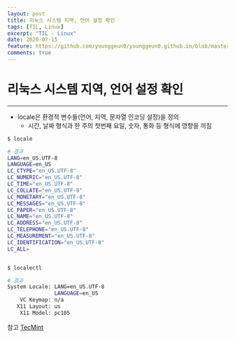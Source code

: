 ```yaml
---
layout: post
title: 리눅스 시스템 지역, 언어 설정 확인
tags: [TIL, Linux]
excerpt: "TIL - Linux"
date: 2020-07-15
feature: https://github.com/younggeun0/younggeun0.github.io/blob/master/_posts/img/til/til.png?raw=true
comments: true
---
```

 
# 리눅스 시스템 지역, 언어 설정 확인

---

* locale은 환경적 변수들(언어, 지역, 문자열 인코딩 설정)을 정의
  * 시간, 날짜 형식과 한 주의 첫번째 요일, 숫자, 통화 등 형식에 영향을 끼침

```bash
$ locale

# 결과
LANG=en_US.UTF-8
LANGUAGE=en_US
LC_CTYPE="en_US.UTF-8"
LC_NUMERIC="en_US.UTF-8"
LC_TIME="en_US.UTF-8"
LC_COLLATE="en_US.UTF-8"
LC_MONETARY="en_US.UTF-8"
LC_MESSAGES="en_US.UTF-8"
LC_PAPER="en_US.UTF-8"
LC_NAME="en_US.UTF-8"
LC_ADDRESS="en_US.UTF-8"
LC_TELEPHONE="en_US.UTF-8"
LC_MEASUREMENT="en_US.UTF-8"
LC_IDENTIFICATION="en_US.UTF-8"
LC_ALL=


$ localectl

# 결과
System Locale: LANG=en_US.UTF-8
               LANGUAGE=en_US
    VC Keymap: n/a
   X11 Layout: us
    X11 Model: pc105
```

참고 [TecMint](https://www.tecmint.com/set-system-locales-in-linux/)